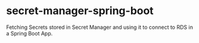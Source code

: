# secret-manager-spring-boot
Fetching Secrets stored in Secret Manager and using it to connect to RDS in a Spring Boot App.
